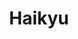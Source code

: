 ---
layout: lecteur.njk
tags : haikyu

title : Haikyu
episode : 06
saison : 4
iframe : https://dood.to/e/e9o7sfifitpd
cc :  VostFr
    
---